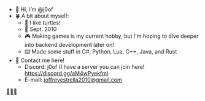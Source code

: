- 👋 Hi, I’m @j0of
- 🍀 A bit about myself:
  - 🐢 I like turtles!
  - 🎂 Sept. 2010
  - 🎮 Making games is my current hobby, but I'm hoping to dive deeper into backend development later on!
  - ⌨️ Made some stuff in C#, Python, Lua, C++, Java, and Rust
- 📩 Contact me here!
  - Discord: j0of (I have a server you can join here! https://discord.gg/aM4wPyekfm)
  - E-mail: joffreyestrella2010@gmail.com
  
[🐶🐶🐶](https://github.com/j0of/j0of/assets/124946864/40f5f3c7-e71e-4f15-929b-9729544e2c89)
